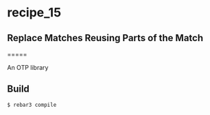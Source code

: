 # recipe_15
## Replace Matches Reusing Parts of the Match
=====

An OTP library

Build
-----

    $ rebar3 compile
